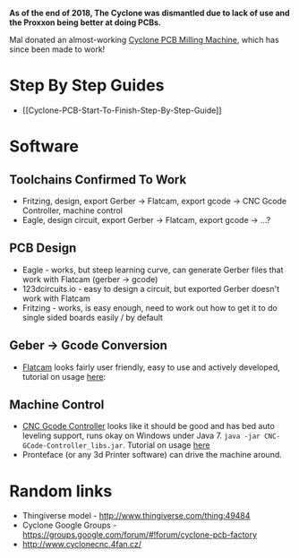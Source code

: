 **As of the end of 2018, The Cyclone was dismantled due to lack of use and the Proxxon being better at doing PCBs.**

Mal donated an almost-working [Cyclone PCB Milling Machine](http://reprap.org/wiki/Cyclone_PCB_Factory), which has since been made to work!

# Step By Step Guides
* [[Cyclone-PCB-Start-To-Finish-Step-By-Step-Guide]]

# Software

## Toolchains Confirmed To Work
* Fritzing, design, export Gerber -> Flatcam, export gcode -> CNC Gcode Controller, machine control
* Eagle, design circuit, export Gerber -> Flatcam, export gcode -> ...?

## PCB Design
* Eagle - works, but steep learning curve, can generate Gerber files that work with Flatcam (gerber -> gcode)
* 123dcircuits.io - easy to design a circuit, but exported Gerber doesn't work with Flatcam
* Fritzing - works, is easy enough, need to work out how to get it to do single sided boards easily / by default

## Geber -> Gcode Conversion
* [Flatcam](http://flatcam.org/) looks fairly user friendly, easy to use and actively developed, tutorial on usage [here](http://diwo.bq.com/como-crear-gcode-para-fresar-pcbs-en-cyclone/): 

## Machine Control
* [CNC Gcode Controller](http://reprap.org/wiki/CNCGcodeController) looks like it should be good and has bed auto leveling support, runs okay on Windows under Java 7.  `java -jar CNC-GCode-Controller_libs.jar`.  Tutorial on usage [here](http://diwo.bq.com/cnc-gcode-controller-instalacion-y-uso/)
* Pronteface (or any 3d Printer software) can drive the machine around.

# Random links
* Thingiverse model - http://www.thingiverse.com/thing:49484
* Cyclone Google Groups - https://groups.google.com/forum/#!forum/cyclone-pcb-factory
* http://www.cyclonecnc.4fan.cz/